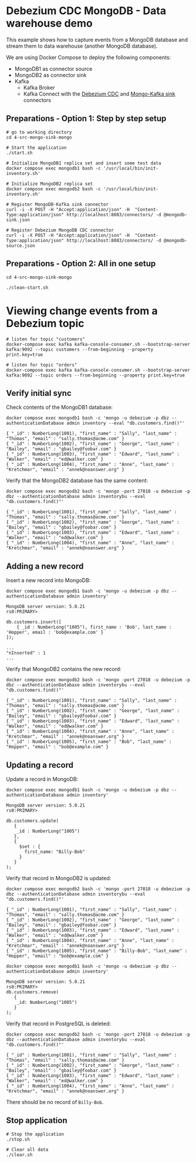 # Debezium CDC MongoDB - Data warehouse demo

This example shows how to capture events from a MongoDB database and stream them to data warehouse (another MongoDB database).

We are using Docker Compose to deploy the following components:

* MongoDB1 as connector source
* MongoDB2 as connector sink
* Kafka
  * Kafka Broker
  * Kafka Connect with the [Debezium CDC](https://debezium.io/) and [Mongo-Kafka sink](https://github.com/mongodb/mongo-kafka) connectors


## Preparations - Option 1: Step by step setup

```shell
# go to working directory
cd 4-src-mongo-sink-mongo

# Start the application
./start.sh

# Initialize MongoDB1 replica set and insert some test data 
docker compose exec mongodb1 bash -c '/usr/local/bin/init-inventory.sh'

# Initialize MongoDB2 replica set
docker compose exec mongodb2 bash -c '/usr/local/bin/init-inventory.sh'

# Register MongoDB-Kafka sink connector
curl -i -X POST -H "Accept:application/json" -H  "Content-Type:application/json" http://localhost:8083/connectors/ -d @mongodb-sink.json

# Register Debezium MongoDB CDC connector
curl -i -X POST -H "Accept:application/json" -H  "Content-Type:application/json" http://localhost:8083/connectors/ -d @mongodb-source.json

```

## Preparations - Option 2: All in one setup
```shell
cd 4-src-mongo-sink-mongo

./clean-start.sh
```

# Viewing change events from a Debezium topic

```shell
# listen for topic "customers"
docker-compose exec kafka kafka-console-consumer.sh --bootstrap-server kafka:9092 --topic customers --from-beginning --property print.key=true
	
# listen for topic "orders"
docker-compose exec kafka kafka-console-consumer.sh --bootstrap-server kafka:9092 --topic orders --from-beginning --property print.key=true
```



## Verify initial sync

Check contents of the MongoDB1 database:

```shell
docker compose exec mongodb1 bash -c 'mongo -u debezium -p dbz --authenticationDatabase admin inventory --eval "db.customers.find()"'

{ "_id" : NumberLong(1001), "first_name" : "Sally", "last_name" : "Thomas", "email" : "sally.thomas@acme.com" }
{ "_id" : NumberLong(1002), "first_name" : "George", "last_name" : "Bailey", "email" : "gbailey@foobar.com" }
{ "_id" : NumberLong(1003), "first_name" : "Edward", "last_name" : "Walker", "email" : "ed@walker.com" }
{ "_id" : NumberLong(1004), "first_name" : "Anne", "last_name" : "Kretchmar", "email" : "annek@noanswer.org" }
```

Verify that the MongoDB2 database has the same content:

```shell
docker compose exec mongodb2 bash -c 'mongo -port 27018 -u debezium -p dbz --authenticationDatabase admin inventorybu --eval "db.customers.find()"'

{ "_id" : NumberLong(1001), "first_name" : "Sally", "last_name" : "Thomas", "email" : "sally.thomas@acme.com" }
{ "_id" : NumberLong(1002), "first_name" : "George", "last_name" : "Bailey", "email" : "gbailey@foobar.com" }
{ "_id" : NumberLong(1003), "first_name" : "Edward", "last_name" : "Walker", "email" : "ed@walker.com" }
{ "_id" : NumberLong(1004), "first_name" : "Anne", "last_name" : "Kretchmar", "email" : "annek@noanswer.org" }
```

## Adding a new record

Insert a new record into MongoDB:

```shell
docker compose exec mongodb1 bash -c 'mongo -u debezium -p dbz --authenticationDatabase admin inventory'

MongoDB server version: 5.0.21
rs0:PRIMARY>

db.customers.insert([
    { _id : NumberLong("1005"), first_name : 'Bob', last_name : 'Hopper', email : 'bob@example.com' }
]);

...
"nInserted" : 1
...
```

Verify that MongoDB2 contains the new record:

```shell
docker compose exec mongodb2 bash -c 'mongo -port 27018 -u debezium -p dbz --authenticationDatabase admin inventorybu --eval "db.customers.find()"'

{ "_id" : NumberLong(1001), "first_name" : "Sally", "last_name" : "Thomas", "email" : "sally.thomas@acme.com" }
{ "_id" : NumberLong(1002), "first_name" : "George", "last_name" : "Bailey", "email" : "gbailey@foobar.com" }
{ "_id" : NumberLong(1003), "first_name" : "Edward", "last_name" : "Walker", "email" : "ed@walker.com" }
{ "_id" : NumberLong(1004), "first_name" : "Anne", "last_name" : "Kretchmar", "email" : "annek@noanswer.org" }
{ "_id" : NumberLong(1005), "first_name" : "Bob", "last_name" : "Hopper", "email" : "bob@example.com" }
```

## Updating a record

Update a record in MongoDB:

```shell
docker compose exec mongodb1 bash -c 'mongo -u debezium -p dbz --authenticationDatabase admin inventory'

MongoDB server version: 5.0.21
rs0:PRIMARY>

db.customers.update(
   {
    _id : NumberLong("1005")
   },
   {
     $set : {
       first_name: "Billy-Bob"
     }
   }
);
```

Verify that record in MongoDB2 is updated:

```shell
docker compose exec mongodb2 bash -c 'mongo -port 27018 -u debezium -p dbz --authenticationDatabase admin inventorybu --eval "db.customers.find()"'

{ "_id" : NumberLong(1001), "first_name" : "Sally", "last_name" : "Thomas", "email" : "sally.thomas@acme.com" }
{ "_id" : NumberLong(1002), "first_name" : "George", "last_name" : "Bailey", "email" : "gbailey@foobar.com" }
{ "_id" : NumberLong(1003), "first_name" : "Edward", "last_name" : "Walker", "email" : "ed@walker.com" }
{ "_id" : NumberLong(1004), "first_name" : "Anne", "last_name" : "Kretchmar", "email" : "annek@noanswer.org" }
{ "_id" : NumberLong(1005), "first_name" : "Billy-Bob", "last_name" : "Hopper", "email" : "bob@example.com" }
```

```shell
docker compose exec mongodb1 bash -c 'mongo -u debezium -p dbz --authenticationDatabase admin inventory'

MongoDB server version: 5.0.21
rs0:PRIMARY>
db.customers.remove(
   {
    _id: NumberLong("1005")
   }
);   
```

Verify that record in PostgreSQL is deleted:

```shell
docker compose exec mongodb2 bash -c 'mongo -port 27018 -u debezium -p dbz --authenticationDatabase admin inventorybu --eval "db.customers.find()"'

{ "_id" : NumberLong(1001), "first_name" : "Sally", "last_name" : "Thomas", "email" : "sally.thomas@acme.com" }
{ "_id" : NumberLong(1002), "first_name" : "George", "last_name" : "Bailey", "email" : "gbailey@foobar.com" }
{ "_id" : NumberLong(1003), "first_name" : "Edward", "last_name" : "Walker", "email" : "ed@walker.com" }
{ "_id" : NumberLong(1004), "first_name" : "Anne", "last_name" : "Kretchmar", "email" : "annek@noanswer.org" }
```

There should be no record of `Billy-Bob`.


## Stop application
```shell
# Stop the application
./stop.sh

# Clear all data
./clear.sh
```
